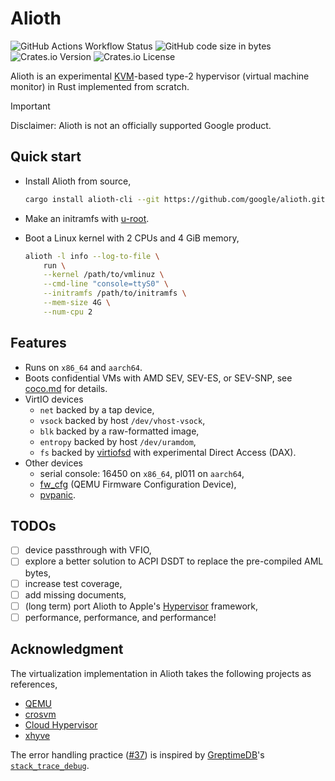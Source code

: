 # Alioth

![GitHub Actions Workflow Status](https://img.shields.io/github/actions/workflow/status/google/alioth/rust.yml)
![GitHub code size in bytes](https://img.shields.io/github/languages/code-size/google/alioth)
![Crates.io Version](https://img.shields.io/crates/v/alioth)
![Crates.io License](https://img.shields.io/crates/l/alioth)

Alioth is an experimental [KVM](https://docs.kernel.org/virt/kvm/api.html)-based
type-2 hypervisor (virtual machine monitor) in Rust implemented from scratch.

> [!IMPORTANT]
>
> Disclaimer: Alioth is not an officially supported Google product.

## Quick start

- Install Alioth from source,

  ```sh
  cargo install alioth-cli --git https://github.com/google/alioth.git
  ```

- Make an initramfs with
  [u-root](https://github.com/u-root/u-root?tab=readme-ov-file#examples).

- Boot a Linux kernel with 2 CPUs and 4 GiB memory,

  ```sh
  alioth -l info --log-to-file \
      run \
      --kernel /path/to/vmlinuz \
      --cmd-line "console=ttyS0" \
      --initramfs /path/to/initramfs \
      --mem-size 4G \
      --num-cpu 2
  ```

## Features

- Runs on `x86_64` and `aarch64`.
- Boots confidential VMs with AMD SEV, SEV-ES, or SEV-SNP, see
  [coco.md](docs/coco.md) for details.
- VirtIO devices
  - `net` backed by a tap device,
  - `vsock` backed by host `/dev/vhost-vsock`,
  - `blk` backed by a raw-formatted image,
  - `entropy` backed by host `/dev/uramdom`,
  - `fs` backed by [virtiofsd](https://gitlab.com/virtio-fs/virtiofsd) with
    experimental Direct Access (DAX).
- Other devices
  - serial console: 16450 on `x86_64`, pl011 on `aarch64`,
  - [fw_cfg](https://www.qemu.org/docs/master/specs/fw_cfg.html) (QEMU Firmware
    Configuration Device),
  - [pvpanic](https://www.qemu.org/docs/master/specs/pvpanic.html).

## TODOs

- [ ] device passthrough with VFIO,
- [ ] explore a better solution to ACPI DSDT to replace the pre-compiled AML
      bytes,
- [ ] increase test coverage,
- [ ] add missing documents,
- [ ] (long term) port Alioth to Apple's
      [Hypervisor](https://developer.apple.com/documentation/hypervisor)
      framework,
- [ ] performance, performance, and performance!

## Acknowledgment

The virtualization implementation in Alioth takes the following projects as
references,

- [QEMU](https://gitlab.com/qemu-project/qemu.git)
- [crosvm](https://chromium.googlesource.com/crosvm/crosvm/)
- [Cloud Hypervisor](https://github.com/cloud-hypervisor/cloud-hypervisor)
- [xhyve](https://github.com/machyve/xhyve)

The error handling practice ([#37](https://github.com/google/alioth/pull/37)) is
inspired by [GreptimeDB](https://github.com/GreptimeTeam/greptimedb)'s
[`stack_trace_debug`](https://greptimedb.rs/common_macro/attr.stack_trace_debug.html).
